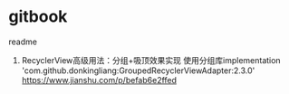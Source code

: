 # gitbook
readme
1. RecyclerView高级用法：分组+吸顶效果实现
   使用分组库implementation 'com.github.donkingliang:GroupedRecyclerViewAdapter:2.3.0'
    https://www.jianshu.com/p/befab6e2ffed
